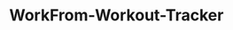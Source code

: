 # WorkFrom-Workout-Tracker

   

    
    
     
   
        
  
  
   
       
   
  
  
     
   
